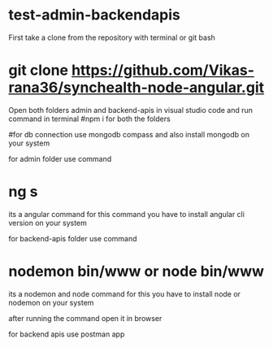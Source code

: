 # test-admin-backendapis

First take a clone from the repository with terminal or git bash
# git clone https://github.com/Vikas-rana36/synchealth-node-angular.git

Open both folders admin and backend-apis in visual studio code and run command in terminal
 #npm i for both the folders
 
#for db connection use mongodb compass and also install mongodb on your system

for admin folder use command
# ng s

its a angular command for this command you have to install angular cli version on your system

for backend-apis folder use command
# nodemon bin/www or node bin/www

its a nodemon and node command for this you have to install node or nodemon on your system

after running the command open it in browser

for backend apis use postman app
 
